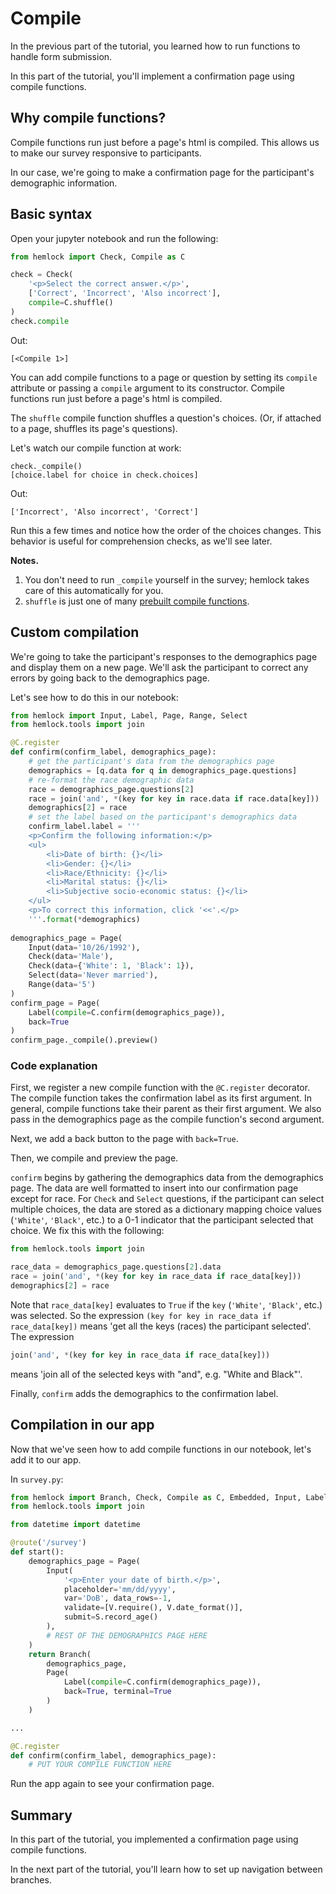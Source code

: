# Compile

In the previous part of the tutorial, you learned how to run functions to handle form submission.

In this part of the tutorial, you'll implement a confirmation page using compile functions.

## Why compile functions?

Compile functions run just before a page's html is compiled. This allows us to make our survey responsive to participants.

In our case, we're going to make a confirmation page for the participant's demographic information.

## Basic syntax

Open your jupyter notebook and run the following:

```python
from hemlock import Check, Compile as C

check = Check(
    '<p>Select the correct answer.</p>',
    ['Correct', 'Incorrect', 'Also incorrect'],
    compile=C.shuffle()
)
check.compile
```

Out:

```
[<Compile 1>]
```

You can add compile functions to a page or question by setting its `compile` attribute or passing a `compile` argument to its constructor. Compile functions run just before a page's html is compiled.

The `shuffle` compile function shuffles a question's choices. (Or, if attached to a page, shuffles its page's questions).

Let's watch our compile function at work:

```
check._compile()
[choice.label for choice in check.choices]
```

Out:

```
['Incorrect', 'Also incorrect', 'Correct']
```

Run this a few times and notice how the order of the choices changes. This behavior is useful for comprehension checks, as we'll see later.

**Notes.**

1. You don't need to run `_compile` yourself in the survey; hemlock takes care of this automatically for you.
2. `shuffle` is just one of many [prebuilt compile functions](../compile_functions.md).

## Custom compilation

We're going to take the participant's responses to the demographics page and display them on a new page. We'll ask the participant to correct any errors by going back to the demographics page.

Let's see how to do this in our notebook:

```python
from hemlock import Input, Label, Page, Range, Select
from hemlock.tools import join

@C.register
def confirm(confirm_label, demographics_page):
    # get the participant's data from the demographics page
    demographics = [q.data for q in demographics_page.questions]
    # re-format the race demographic data
    race = demographics_page.questions[2]
    race = join('and', *(key for key in race.data if race.data[key]))
    demographics[2] = race
    # set the label based on the participant's demographics data
    confirm_label.label = '''
    <p>Confirm the following information:</p>
    <ul>
        <li>Date of birth: {}</li>
        <li>Gender: {}</li>
        <li>Race/Ethnicity: {}</li>
        <li>Marital status: {}</li>
        <li>Subjective socio-economic status: {}</li>
    </ul>
    <p>To correct this information, click '<<'.</p>
    '''.format(*demographics)
    
demographics_page = Page(
    Input(data='10/26/1992'),
    Check(data='Male'),
    Check(data={'White': 1, 'Black': 1}),
    Select(data='Never married'),
    Range(data='5')
)
confirm_page = Page(
    Label(compile=C.confirm(demographics_page)), 
    back=True
)
confirm_page._compile().preview()
```

### Code explanation

First, we register a new compile function with the `@C.register` decorator. The compile function takes the confirmation label as its first argument. In general, compile functions take their parent as their first argument. We also pass in the demographics page as the compile function's second argument.

Next, we add a back button to the page with `back=True`.

Then, we compile and preview the page.

`confirm` begins by gathering the demographics data from the demographics page. The data are well formatted to insert into our confirmation page except for race. For `Check` and `Select` questions, if the participant can select multiple choices, the data are stored as a dictionary mapping choice values (`'White'`, `'Black'`, etc.) to a 0-1 indicator that the participant selected that choice. We fix this with the following:

```python
from hemlock.tools import join

race_data = demographics_page.questions[2].data
race = join('and', *(key for key in race_data if race_data[key]))
demographics[2] = race
```

Note that `race_data[key]` evaluates to `True` if the `key` (`'White'`, `'Black'`, etc.) was selected. So the expression `(key for key in race_data if race_data[key])` means 'get all the keys (races) the participant selected'. The expression

```python
join('and', *(key for key in race_data if race_data[key]))
```

means 'join all of the selected keys with "and", e.g. "White and Black"'.

Finally, `confirm` adds the demographics to the confirmation label.

## Compilation in our app

Now that we've seen how to add compile functions in our notebook, let's add it to our app.

In `survey.py`:

```python
from hemlock import Branch, Check, Compile as C, Embedded, Input, Label, Page, Range, Select, Submit as S, Validate as V, route
from hemlock.tools import join

from datetime import datetime

@route('/survey')
def start():
    demographics_page = Page(
        Input(
            '<p>Enter your date of birth.</p>',
            placeholder='mm/dd/yyyy',
            var='DoB', data_rows=-1,
            validate=[V.require(), V.date_format()],
            submit=S.record_age()
        ),
        # REST OF THE DEMOGRAPHICS PAGE HERE
    )
    return Branch(
        demographics_page,
        Page(
            Label(compile=C.confirm(demographics_page)),
            back=True, terminal=True
        )
    )

...

@C.register
def confirm(confirm_label, demographics_page):
    # PUT YOUR COMPILE FUNCTION HERE
```

Run the app again to see your confirmation page.

## Summary

In this part of the tutorial, you implemented a confirmation page using compile functions.

In the next part of the tutorial, you'll learn how to set up navigation between branches.